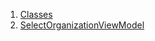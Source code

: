 1.  [Classes](./#classes)
2.  [SelectOrganizationViewModel](./SelectOrganizationViewModel-class.md)
